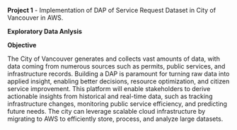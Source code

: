 **Project 1** - Implementation of DAP of Service Request Dataset in City of Vancouver in AWS. 

**Exploratory Data Anlysis**

**Objective** 	

The City of Vancouver generates and collects vast amounts of data, with data coming from numerous sources such as permits, public services, and infrastructure records. Building a DAP is paramount for turning raw data into applied insight, enabling better decisions, resource optimization, and citizen service improvement. This platform will enable stakeholders to derive actionable insights from historical and real-time data, such as tracking infrastructure changes, monitoring public service efficiency, and predicting future needs. The city can leverage scalable cloud infrastructure by migrating to AWS to efficiently store, process, and analyze large datasets. 
